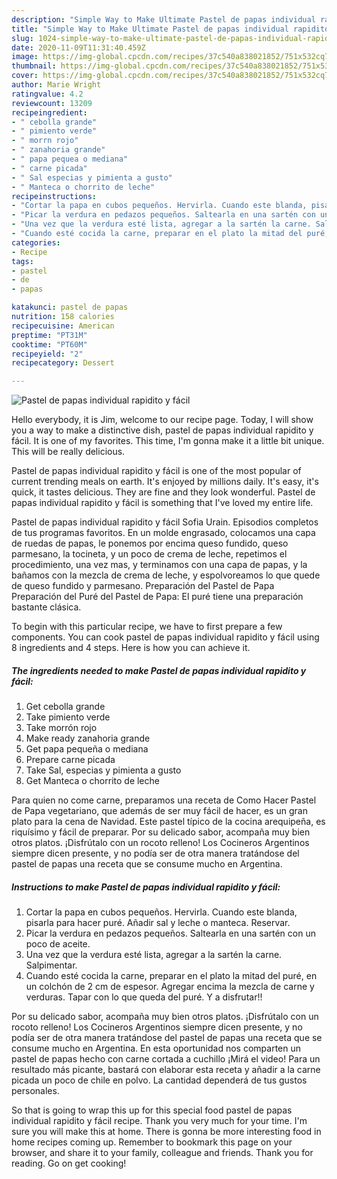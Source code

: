 ```yaml
---
description: "Simple Way to Make Ultimate Pastel de papas individual rapidito y fácil"
title: "Simple Way to Make Ultimate Pastel de papas individual rapidito y fácil"
slug: 1024-simple-way-to-make-ultimate-pastel-de-papas-individual-rapidito-y-facil
date: 2020-11-09T11:31:40.459Z
image: https://img-global.cpcdn.com/recipes/37c540a838021852/751x532cq70/pastel-de-papas-individual-rapidito-y-facil-foto-principal.jpg
thumbnail: https://img-global.cpcdn.com/recipes/37c540a838021852/751x532cq70/pastel-de-papas-individual-rapidito-y-facil-foto-principal.jpg
cover: https://img-global.cpcdn.com/recipes/37c540a838021852/751x532cq70/pastel-de-papas-individual-rapidito-y-facil-foto-principal.jpg
author: Marie Wright
ratingvalue: 4.2
reviewcount: 13209
recipeingredient:
- " cebolla grande"
- " pimiento verde"
- " morrn rojo"
- " zanahoria grande"
- " papa pequea o mediana"
- " carne picada"
- " Sal especias y pimienta a gusto"
- " Manteca o chorrito de leche"
recipeinstructions:
- "Cortar la papa en cubos pequeños. Hervirla. Cuando este blanda, pisarla para hacer puré. Añadir sal y leche o manteca. Reservar."
- "Picar la verdura en pedazos pequeños. Saltearla en una sartén con un poco de aceite."
- "Una vez que la verdura esté lista, agregar a la sartén la carne. Salpimentar."
- "Cuando esté cocida la carne, preparar en el plato la mitad del puré, en un colchón de 2 cm de espesor. Agregar encima la mezcla de carne y verduras. Tapar con lo que queda del puré. Y a disfrutar!!"
categories:
- Recipe
tags:
- pastel
- de
- papas

katakunci: pastel de papas 
nutrition: 158 calories
recipecuisine: American
preptime: "PT31M"
cooktime: "PT60M"
recipeyield: "2"
recipecategory: Dessert

---
```



![Pastel de papas individual rapidito y fácil](https://img-global.cpcdn.com/recipes/37c540a838021852/751x532cq70/pastel-de-papas-individual-rapidito-y-facil-foto-principal.jpg)

Hello everybody, it is Jim, welcome to our recipe page. Today, I will show you a way to make a distinctive dish, pastel de papas individual rapidito y fácil. It is one of my favorites. This time, I'm gonna make it a little bit unique. This will be really delicious.

Pastel de papas individual rapidito y fácil is one of the most popular of current trending meals on earth. It's enjoyed by millions daily. It's easy, it's quick, it tastes delicious. They are fine and they look wonderful. Pastel de papas individual rapidito y fácil is something that I've loved my entire life.

Pastel de papas individual rapidito y fácil Sofia Urain. Episodios completos de tus programas favoritos. En un molde engrasado, colocamos una capa de ruedas de papas, le ponemos por encima queso fundido, queso parmesano, la tocineta, y un poco de crema de leche, repetimos el procedimiento, una vez mas, y terminamos con una capa de papas, y la bañamos con la mezcla de crema de leche, y espolvoreamos lo que quede de queso fundido y parmesano. Preparación del Pastel de Papa Preparación del Puré del Pastel de Papa: El puré tiene una preparación bastante clásica.


To begin with this particular recipe, we have to first prepare a few components. You can cook pastel de papas individual rapidito y fácil using 8 ingredients and 4 steps. Here is how you can achieve it.

<!--inarticleads1-->

##### The ingredients needed to make Pastel de papas individual rapidito y fácil:

1. Get  cebolla grande
1. Take  pimiento verde
1. Take  morrón rojo
1. Make ready  zanahoria grande
1. Get  papa pequeña o mediana
1. Prepare  carne picada
1. Take  Sal, especias y pimienta a gusto
1. Get  Manteca o chorrito de leche


Para quien no come carne, preparamos una receta de Como Hacer Pastel de Papa vegetariano, que además de ser muy fácil de hacer, es un gran plato para la cena de Navidad. Este pastel típico de la cocina arequipeña, es riquísimo y fácil de preparar. Por su delicado sabor, acompaña muy bien otros platos. ¡Disfrútalo con un rocoto relleno! Los Cocineros Argentinos siempre dicen presente, y no podía ser de otra manera tratándose del pastel de papas una receta que se consume mucho en Argentina. 

<!--inarticleads2-->

##### Instructions to make Pastel de papas individual rapidito y fácil:

1. Cortar la papa en cubos pequeños. Hervirla. Cuando este blanda, pisarla para hacer puré. Añadir sal y leche o manteca. Reservar.
1. Picar la verdura en pedazos pequeños. Saltearla en una sartén con un poco de aceite.
1. Una vez que la verdura esté lista, agregar a la sartén la carne. Salpimentar.
1. Cuando esté cocida la carne, preparar en el plato la mitad del puré, en un colchón de 2 cm de espesor. Agregar encima la mezcla de carne y verduras. Tapar con lo que queda del puré. Y a disfrutar!!


Por su delicado sabor, acompaña muy bien otros platos. ¡Disfrútalo con un rocoto relleno! Los Cocineros Argentinos siempre dicen presente, y no podía ser de otra manera tratándose del pastel de papas una receta que se consume mucho en Argentina. En esta oportunidad nos comparten un pastel de papas hecho con carne cortada a cuchillo ¡Mirá el video! Para un resultado más picante, bastará con elaborar esta receta y añadir a la carne picada un poco de chile en polvo. La cantidad dependerá de tus gustos personales. 

So that is going to wrap this up for this special food pastel de papas individual rapidito y fácil recipe. Thank you very much for your time. I'm sure you will make this at home. There is gonna be more interesting food in home recipes coming up. Remember to bookmark this page on your browser, and share it to your family, colleague and friends. Thank you for reading. Go on get cooking!
